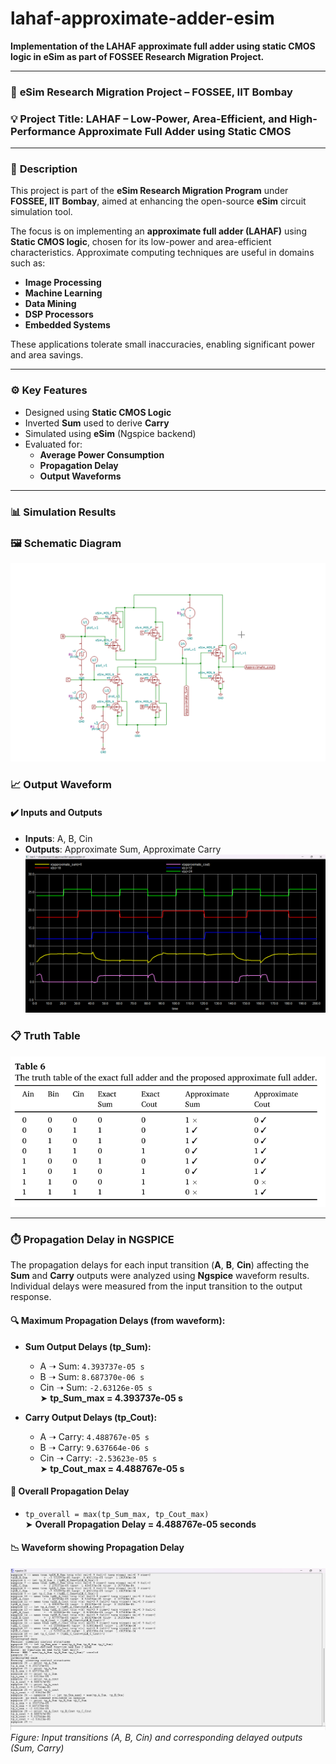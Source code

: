 # lahaf-approximate-adder-esim

**Implementation of the LAHAF approximate full adder using static CMOS logic in eSim as part of FOSSEE Research Migration Project.**

---

### 🔬 **eSim Research Migration Project – FOSSEE, IIT Bombay**

### 💡 **Project Title: LAHAF – Low-Power, Area-Efficient, and High-Performance Approximate Full Adder using Static CMOS**

---

### 📘 **Description**

This project is part of the **eSim Research Migration Program** under **FOSSEE, IIT Bombay**, aimed at enhancing the open-source **eSim** circuit simulation tool.

The focus is on implementing an **approximate full adder (LAHAF)** using **Static CMOS logic**, chosen for its low-power and area-efficient characteristics. Approximate computing techniques are useful in domains such as:

- **Image Processing**
- **Machine Learning**
- **Data Mining**
- **DSP Processors**
- **Embedded Systems**


These applications tolerate small inaccuracies, enabling significant power and area savings.

---

### ⚙️ **Key Features**

- Designed using **Static CMOS Logic**
- Inverted **Sum** used to derive **Carry**
- Simulated using **eSim** (Ngspice backend)
- Evaluated for:
  - **Average Power Consumption**
  - **Propagation Delay**
  - **Output Waveforms**

---

### 📊 **Simulation Results**
### 🖼️ Schematic Diagram
![LAHAF Approximate Full Adder Schematic](APPROX_SCH.png)

### 📈 Output Waveform
#### ✔️ **Inputs and Outputs**
- **Inputs**: A, B, Cin  
- **Outputs**: Approximate Sum, Approximate Carry  
![Simulation Waveform](approx_waveform.png)

### 📋 Truth Table
![Truth Table](truthtable.png)



---

### ⏱️ Propagation Delay in NGSPICE

The propagation delays for each input transition (**A**, **B**, **Cin**) affecting the **Sum** and **Carry** outputs were analyzed using **Ngspice** waveform results. Individual delays were measured from the input transition to the output response.

#### 🔍 Maximum Propagation Delays (from waveform):

- **Sum Output Delays (tp_Sum):**
  - A ➝ Sum: `4.393737e-05 s`  
  - B ➝ Sum: `8.687370e-06 s`  
  - Cin ➝ Sum: `-2.63126e-05 s`  
  ➤ **tp_Sum_max = 4.393737e-05 s**

- **Carry Output Delays (tp_Cout):**
  - A ➝ Carry: `4.488767e-05 s`  
  - B ➝ Carry: `9.637664e-06 s`  
  - Cin ➝ Carry: `-2.53623e-05 s`  
  ➤ **tp_Cout_max = 4.488767e-05 s**

#### 🧮 Overall Propagation Delay

- `tp_overall = max(tp_Sum_max, tp_Cout_max)`  
  ➤ **Overall Propagation Delay = 4.488767e-05 seconds**

#### 📉 Waveform showing Propagation Delay

![Propagation Delay Waveform](prop_delay.png)  
*Figure: Input transitions (A, B, Cin) and corresponding delayed outputs (Sum, Carry)*



